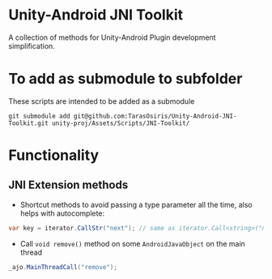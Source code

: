 # Unity-Android JNI Toolkit

A collection of methods for Unity-Android Plugin development simplification.

# To add as submodule to subfolder

These scripts are intended to be added as a submodule

```
git submodule add git@github.com:TarasOsiris/Unity-Android-JNI-Toolkit.git unity-proj/Assets/Scripts/JNI-Toolkit/
```

# Functionality

## JNI Extension methods

* Shortcut methods to avoid passing a type parameter all the time, also helps with autocomplete:

```csharp
var key = iterator.CallStr("next"); // same as iterator.Call<string>("next")
```

* Call `void remove()` method on some `AndroidJavaObject` on the main thread

```csharp
_ajo.MainThreadCall("remove");
```
